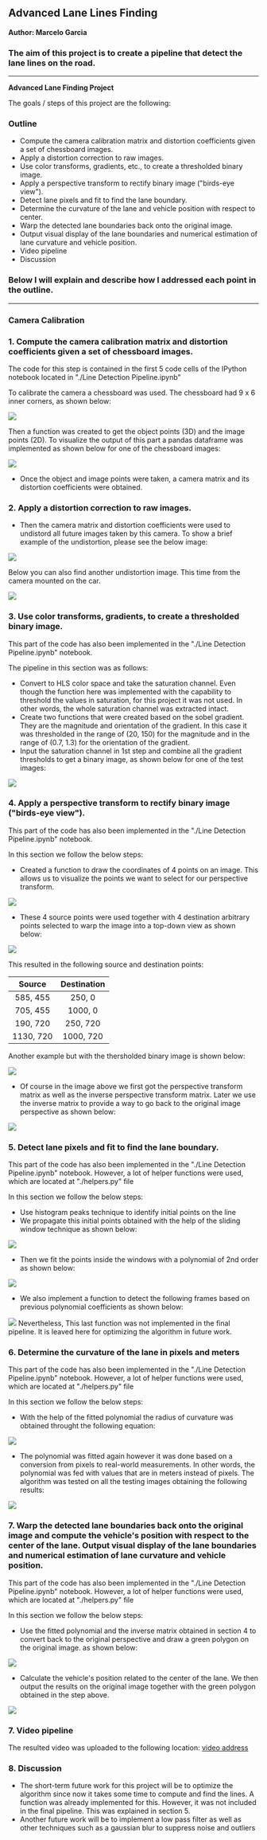 ## Advanced Lane Lines Finding
**Author: Marcelo Garcia**
### The aim of this project is to create a pipeline that detect the lane lines on the road.

---

**Advanced Lane Finding Project**

The goals / steps of this project are the following:

### Outline 

* Compute the camera calibration matrix and distortion coefficients given a set of chessboard images.
* Apply a distortion correction to raw images.
* Use color transforms, gradients, etc., to create a thresholded binary image.
* Apply a perspective transform to rectify binary image ("birds-eye view").
* Detect lane pixels and fit to find the lane boundary.
* Determine the curvature of the lane and vehicle position with respect to center.
* Warp the detected lane boundaries back onto the original image.
* Output visual display of the lane boundaries and numerical estimation of lane curvature and vehicle position.
* Video pipeline
* Discussion

### Below I will explain and describe how I addressed each point in the outline.  

---

### Camera Calibration

### 1. Compute the camera calibration matrix and distortion coefficients given a set of chessboard images.

The code for this step is contained in the first 5 code cells of the IPython notebook located in "./Line Detection Pipeline.ipynb"

To calibrate the camera a chessboard was used. The chessboard had 9 x 6 inner corners, as shown below:

![](Documentation_images/figure1.JPG)

Then a function was created to get the object points (3D) and the image points (2D). To visualize the output of this part a pandas dataframe was implemented as shown below for one of the chessboard images:

![](Documentation_images/figure2.JPG)

* Once the object and image points were taken, a camera matrix and its distortion coefficients were obtained. 

### 2. Apply a distortion correction to raw images.

* Then the camera matrix and distortion coefficients were used to undistord all future images taken by this camera. To show a brief example of the undistortion, please see the below image:

![](Documentation_images/figure3.JPG)

Below you can also find another undistortion image. This time from the camera mounted on the car.

![](Documentation_images/figure4.JPG)

### 3. Use color transforms, gradients, to create a thresholded binary image.

This part of the code has also been implemented in the "./Line Detection Pipeline.ipynb" notebook. 

The pipeline in this section was as follows:

   * Convert to HLS color space and take the saturation channel. Even though the function here was implemented with the capability to threshold the values in saturation, for this project it was not used. In other words, the whole saturation channel was extracted intact.  
   * Create two functions that were created based on the sobel gradient. They are the magnitude and orientation of the gradient. In this case it was thresholded in the range of (20, 150) for the magnitude and in the range of (0.7, 1.3) for the orientation of the gradient.
   * Input the saturation channel in 1st step and combine all the gradient thresholds to get a binary image, as shown below for one of the test images:
    
![](Documentation_images/figure5.JPG)    
    
### 4. Apply a perspective transform to rectify binary image ("birds-eye view").

This part of the code has also been implemented in the "./Line Detection Pipeline.ipynb" notebook. 

In this section we follow the below steps:

   * Created a function to draw the coordinates of 4 points on an image. This allows us to 
        visualize the points we want to select for our perspective transform. 

![](Documentation_images/figure6.JPG)  

   * These 4 source points were used together with 4 destination arbitrary points selected to warp the image into a top-down view as shown below:

![](Documentation_images/figure7.JPG)

This resulted in the following source and destination points:

| Source        | Destination   | 
|:-------------:|:-------------:| 
| 585, 455      | 250, 0        | 
| 705, 455      | 1000, 0       |
| 190, 720      | 250, 720      |
| 1130, 720     | 1000, 720     |

Another example but with the thersholded binary image is shown below:

![](Documentation_images/figure9.JPG)

   * Of course in the image above we first got the perspective transform matrix as well as the inverse perspective transform matrix. Later we use the inverse matrix to provide a way to go back to the original image perspective as shown below:
    
![](Documentation_images/figure8.JPG)    

### 5. Detect lane pixels and fit to find the lane boundary.

This part of the code has also been implemented in the "./Line Detection Pipeline.ipynb" notebook. However, a lot of helper functions were used, which are located at "./helpers.py" file  

In this section we follow the below steps:

  * Use histogram peaks technique to identify initial points on the line
  * We propagate this initial points obtained with the help of the sliding window technique as shown below:
  
  ![](Documentation_images/figure10.JPG)
  * Then we fit the points inside the windows with a polynomial of 2nd order as shown below:
  
  ![](Documentation_images/figure11.JPG)
  * We also implement a function to detect the following frames based on previous polynomial coefficients as shown below:
  
  ![](Documentation_images/figure12.JPG)
  Nevertheless, This last function was not implemented in the final pipeline. It is leaved here for optimizing the algorithm in future work.
  
### 6. Determine the curvature of the lane in pixels and meters

This part of the code has also been implemented in the "./Line Detection Pipeline.ipynb" notebook. However, a lot of helper functions were used, which are located at "./helpers.py" file  

In this section we follow the below steps:
  * With the help of the fitted polynomial the radius of curvature was obtained throught the following equation:
  
  ![](Documentation_images/figure13.JPG)
  * The polynomial was fitted again however it was done based on a conversion from pixels to real-world measurements. In other words, the polynomial was fed with values that are in meters instead of pixels. The algorithm was tested on all the testing images obtaining the following results:
  
![](Documentation_images/figure14.JPG)

### 7. Warp the detected lane boundaries back onto the original image and compute the vehicle's position with respect to the center of the lane. Output visual display of the lane boundaries and numerical estimation of lane curvature and vehicle position.

This part of the code has also been implemented in the "./Line Detection Pipeline.ipynb" notebook. However, a lot of helper functions were used, which are located at "./helpers.py" file 

In this section we follow the below steps:
  * Use the fitted polynomial and the inverse matrix obtained in section 4 to convert back to the original perspective and draw a green polygon on the original image. as shown below:
  
  ![](Documentation_images/figure15.JPG)
  * Calculate the vehicle's position related to the center of the lane. We then output the results on the original image together with the green polygon obtained in the step above.
  
  ![](Documentation_images/figure16.JPG)

### 7. Video pipeline

The resulted video was uploaded to the following location: [video address](https://youtu.be/6zJiRspWwNU)

### 8. Discussion

* The short-term future work for this project will be to optimize the algorithm since now it takes some time to compute and find the lines. A function was already implemented for this. However, it was not included in the final pipeline. This was explained in section 5.
* Another future work will be to implement a low pass filter as well as other techniques such as a gaussian blur to suppress noise and outliers
